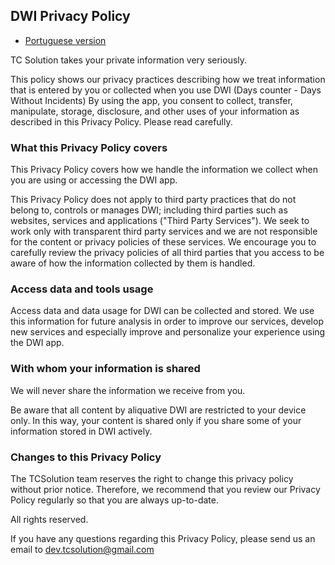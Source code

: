 ## DWI Privacy Policy

* [Portuguese version](../privacyPolicy/dwi-privacy_policy-pt.html)

TC Solution takes your private information very seriously.

This policy shows our privacy practices describing how we treat information that is entered by you or collected when you use DWI (Days counter - Days Without Incidents)
By using the app, you consent to collect, transfer, manipulate, storage, disclosure, and other uses of your information as described in this Privacy Policy. Please read carefully.

### What this Privacy Policy covers

This Privacy Policy covers how we handle the information we collect when you are using or accessing the DWI app.

This Privacy Policy does not apply to third party practices that do not belong to, controls or manages DWI; including third parties such as websites, services and applications ("Third Party Services"). We seek to work only with transparent third party services and we are not responsible for the content or privacy policies of these services. We encourage you to carefully review the privacy policies of all third parties that you access to be aware of how the information collected by them is handled.

### Access data and tools usage

Access data and data usage for DWI can be collected and stored. We use this information for future analysis in order to improve our services, develop new services and especially improve and personalize your experience using the DWI app.

### With whom your information is shared

We will never share the information we receive from you.

Be aware that all content by aliquative DWI are restricted to your device only. In this way, your content is shared only if you share some of your information stored in DWI actively.

### Changes to this Privacy Policy

The TCSolution team reserves the right to change this privacy policy without prior notice. Therefore, we recommend that you review our Privacy Policy regularly so that you are always up-to-date.

All rights reserved.

If you have any questions regarding this Privacy Policy, please send us an email to [dev.tcsolution@gmail.com](mailto:dev.tcsolution@gmail.com)





